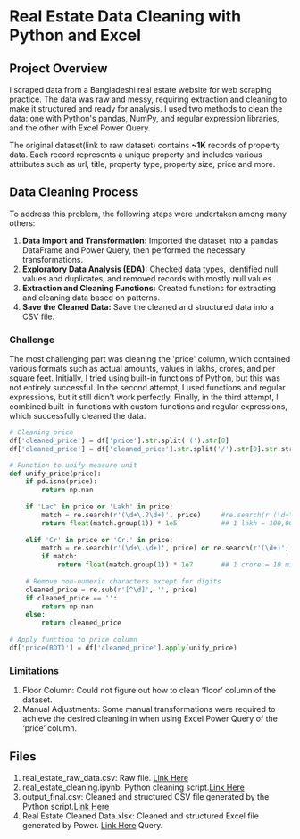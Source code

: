 # Real Estate Data Cleaning with Python and Excel
## Project Overview
I scraped data from a Bangladeshi real estate website for web scraping practice. The data was raw
and messy, requiring extraction and cleaning to make it structured and ready for analysis. I used
two methods to clean the data: one with Python's pandas, NumPy, and regular expression libraries,
and the other with Excel Power Query.

The original dataset(link to raw dataset) contains **~1K** records of property data. Each record represents a unique
property and includes various attributes such as url, title, property type,	property size, price and more.
## Data Cleaning Process
To address this problem, the following steps were undertaken among many others:
1. **Data Import and Transformation:** Imported the dataset into a pandas DataFrame and Power
Query, then performed the necessary transformations.
2. **Exploratory Data Analysis (EDA):** Checked data types, identified null values and duplicates,
and removed records with mostly null values.
3. **Extraction and Cleaning Functions:** Created functions for extracting and cleaning data based
on patterns.
4. **Save the Cleaned Data:** Save the cleaned and structured data into a CSV file.
### Challenge
The most challenging part was cleaning the 'price' column, which contained various formats such
as actual amounts, values in lakhs, crores, and per square feet. Initially, I tried using built-in
functions of Python, but this was not entirely successful. In the second attempt,
I used functions and regular expressions, but it still didn't work perfectly. Finally, in the third
attempt, I combined built-in functions with custom functions and regular expressions, which
successfully cleaned the data.
```Python
# Cleaning price
df['cleaned_price'] = df['price'].str.split('(').str[0]
df['cleaned_price'] = df['cleaned_price'].str.split('/').str[0].str.strip('BDT ').str.replace(',','').str.strip()

# Function to unify measure unit
def unify_price(price):
    if pd.isna(price):
        return np.nan
    
    if 'Lac' in price or 'Lakh' in price:
        match = re.search(r'(\d+\.?\d+)', price)     #re.search(r'(\d+\.?\d*) Lac', price)
        return float(match.group(1)) * 1e5           ## 1 lakh = 100,000 = 10^5
    
    elif 'Cr' in price or 'Cr.' in price:
        match = re.search(r'(\d+\.\d+)', price) or re.search(r'(\d+)', price) 
        if match:
            return float(match.group(1)) * 1e7       ## 1 crore = 10 million = 10^7
    
    # Remove non-numeric characters except for digits
    cleaned_price = re.sub(r'[^\d]', '', price)
    if cleaned_price == '':
        return np.nan
    else:
        return cleaned_price
    
# Apply function to price column
df['price(BDT)'] = df['cleaned_price'].apply(unify_price)
```

### Limitations
1. Floor Column: Could not figure out how to clean ‘floor’ column of the dataset.
2. Manual Adjustments: Some manual transformations were required to achieve the desired
cleaning in when using Excel Power Query of the ‘price’ column.
## Files
1. real_estate_raw_data.csv: Raw file. [Link Here](https://github.com/rumana-amin/Data-Transformation-Cleaning-Wrangling/blob/main/01.%20Real%20Estate%20Data%20Cleaning/real_estate_raw_data.csv)
2. real_estate_cleaning.ipynb: Python cleaning script.[Link Here](https://github.com/rumana-amin/Data-Transformation-Cleaning-Wrangling/blob/main/01.%20Real%20Estate%20Data%20Cleaning/real_estate_cleaning.ipynb)
3. output_final.csv: Cleaned and structured CSV file generated by the Python script.[Link Here](https://github.com/rumana-amin/Data-Transformation-Cleaning-Wrangling/blob/main/01.%20Real%20Estate%20Data%20Cleaning/output_final.csv)
4. Real Estate Cleaned Data.xlsx: Cleaned and structured Excel file generated by Power. [Link Here](https://github.com/rumana-amin/Data-Transformation-Cleaning-Wrangling/blob/main/01.%20Real%20Estate%20Data%20Cleaning/Real%20Estate%20Cleaned%20Data.xlsx)
Query.
